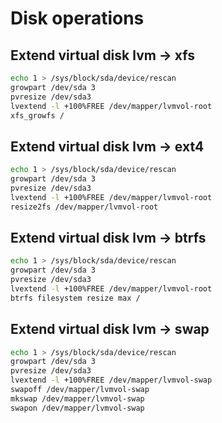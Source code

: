 # Disk operations

## Extend virtual disk lvm -> xfs

```sh linenums="1"
echo 1 > /sys/block/sda/device/rescan
growpart /dev/sda 3
pvresize /dev/sda3
lvextend -l +100%FREE /dev/mapper/lvmvol-root
xfs_growfs /
```

## Extend virtual disk lvm -> ext4

```sh linenums="1"
echo 1 > /sys/block/sda/device/rescan
growpart /dev/sda 3
pvresize /dev/sda3
lvextend -l +100%FREE /dev/mapper/lvmvol-root
resize2fs /dev/mapper/lvmvol-root
```

## Extend virtual disk lvm -> btrfs

```sh linenums="1"
echo 1 > /sys/block/sda/device/rescan
growpart /dev/sda 3
pvresize /dev/sda3
lvextend -l +100%FREE /dev/mapper/lvmvol-root
btrfs filesystem resize max /
```

## Extend virtual disk lvm -> swap

```sh linenums="1"
echo 1 > /sys/block/sda/device/rescan
growpart /dev/sda 3
pvresize /dev/sda3
lvextend -l +100%FREE /dev/mapper/lvmvol-swap
swapoff /dev/mapper/lvmvol-swap
mkswap /dev/mapper/lvmvol-swap
swapon /dev/mapper/lvmvol-swap
```

